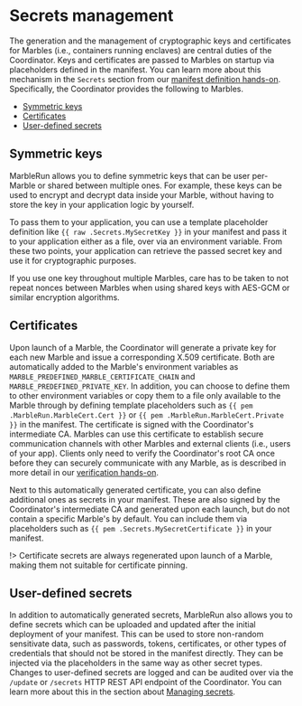 # Secrets management

The generation and the management of cryptographic keys and certificates for Marbles (i.e., containers running enclaves) are central duties of the Coordinator. Keys and certificates are passed to Marbles on startup via placeholders defined in the manifest. You can learn more about this mechanism in the `Secrets` section from our [manifest definition hands-on](workflows/define-manifest.md?id=secrets). Specifically, the Coordinator provides the following to Marbles.

* [Symmetric keys](#symmetric-keys)
* [Certificates](#certificates)
* [User-defined secrets](#user-defined-secrets)

## Symmetric keys
MarbleRun allows you to define symmetric keys that can be user per-Marble or shared between multiple ones. For example, these keys can be used to encrypt and decrypt data inside your Marble, without having to store the key in your application logic by yourself. 

To pass them to your application, you can use a template placeholder definition like `{{ raw .Secrets.MySecretKey }}` in your manifest and pass it to your application either as a file, over via an environment variable. From these two points, your application can retrieve the passed secret key and use it for cryptographic purposes.

If you use one key throughout multiple Marbles, care has to be taken to not repeat nonces between Marbles when using shared keys with AES-GCM or similar encryption algorithms.

## Certificates
Upon launch of a Marble, the Coordinator will generate a private key for each new Marble and issue a corresponding X.509 certificate. Both are automatically added to the Marble's environment variables as `MARBLE_PREDEFINED_MARBLE_CERTIFICATE_CHAIN` and `MARBLE_PREDEFINED_PRIVATE_KEY`. In addition, you can choose to define them to other environment variables or copy them to a file only available to the Marble through by defining template placeholders such as `{{ pem .MarbleRun.MarbleCert.Cert }}` or `{{ pem .MarbleRun.MarbleCert.Private }}` in the manifest. The certificate is signed with the Coordinator's intermediate CA. Marbles can use this certificate to establish secure communication channels with other Marbles and external clients (i.e., users of your app). Clients only need to verify the Coordinator's root CA once before they can securely communicate with any Marble, as is described in more detail in our [verification hands-on](workflows/verification.md).

Next to this automatically generated certificate, you can also define additional ones  as secrets in your manifest. These are also signed by the Coordinator's intermediate CA and generated upon each launch, but do not contain a specific Marble's by default. You can include them via placeholders such as `{{ pem .Secrets.MySecretCertificate }}` in your manifest.

!> Certificate secrets are always regenerated upon launch of a Marble, making them not suitable for certificate pinning.

## User-defined secrets

In addition to automatically generated secrets, MarbleRun also allows you to define secrets which can be uploaded and updated after the initial deployment of your manifest. This can be used to store non-random sensitivate data, such as passwords, tokens, certificates, or other types of credentials that should not be stored in the manifest directly. They can be injected via the placeholders in the same way as other secret types. Changes to user-defined secrets are logged and can be audited over via the `/update` or `/secrets` HTTP REST API endpoint of the Coordinator. You can learn more about this in the section about [Managing secrets](workflows/managing-secrets).

